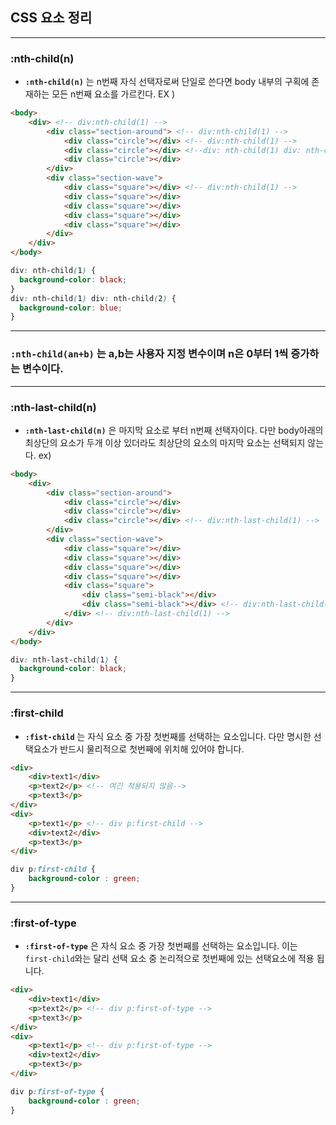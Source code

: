 ## CSS 요소 정리
---
### :nth-child(n)

- **`:nth-child(n)`** 는 n번째 자식 선택자로써 단일로 쓴다면 body 내부의 구획에 존재하는 모든 n번째 요소를 가르킨다.
EX )
```html
<body>
    <div> <!-- div:nth-child(1) -->
        <div class="section-around"> <!-- div:nth-child(1) -->
            <div class="circle"></div> <!-- div:nth-child(1) -->
            <div class="circle"></div> <!--div: nth-child(1) div: nth-child(2) -->
            <div class="circle"></div>
        </div>
        <div class="section-wave">
            <div class="square"></div> <!-- div:nth-child(1) -->
            <div class="square"></div>
            <div class="square"></div>
            <div class="square"></div>
            <div class="square"></div>
        </div>
    </div>
</body>
```


```css
div: nth-child(1) {
  background-color: black;
}
div: nth-child(1) div: nth-child(2) {
  background-color: blue;
}
```

---
### **`:nth-child(an+b)`** 는 a,b는 사용자 지정 변수이며 n은 0부터 1씩 증가하는 변수이다.  



---
### :nth-last-child(n)

- **`:nth-last-child(n)`** 은 마지막 요소로 부터 n번째 선택자이다. 다만 body아래의 최상단의 요소가 두개 이상 있더라도 최상단의 요소의 마지막 요소는 선택되지 않는다.
ex)
```html
<body>
    <div> 
        <div class="section-around"> 
            <div class="circle"></div> 
            <div class="circle"></div> 
            <div class="circle"></div> <!-- div:nth-last-child(1) -->
        </div>
        <div class="section-wave">
            <div class="square"></div> 
            <div class="square"></div>
            <div class="square"></div>
            <div class="square"></div>
            <div class="square">
                <div class="semi-black"></div>
                <div class="semi-black"></div> <!-- div:nth-last-child(1) -->
            </div> <!-- div:nth-last-child(1) -->
        </div>
    </div>
</body>
```
```css
div: nth-last-child(1) {
  background-color: black;
}
```

---
### :first-child

- **`:fist-child`** 는 자식 요소 중 가장 첫번째를 선택하는 요소입니다. 다만 명시한 선택요소가 반드시 물리적으로 첫번째에 위치해 있어야 합니다.

```html
<div> 
    <div>text1</div> 
    <p>text2</p> <!-- 여긴 적용되지 않음-->
    <p>text3</p> 
</div>
<div> 
    <p>text1</p> <!-- div p:first-child -->
    <div>text2</div> 
    <p>text3</p> 
</div>

```

```css
div p:first-child {
    background-color : green;
}
```

---
### :first-of-type

- **`:first-of-type`** 은 자식 요소 중 가장 첫번째를 선택하는 요소입니다. 이는 `first-child`와는 달리 선택 요소 중 논리적으로 첫번째에 있는 선택요소에 적용 됩니다.

```html
<div> 
    <div>text1</div> 
    <p>text2</p> <!-- div p:first-of-type -->
    <p>text3</p> 
</div>
<div> 
    <p>text1</p> <!-- div p:first-of-type -->
    <div>text2</div> 
    <p>text3</p> 
</div>

```

```css
div p:first-of-type {
    background-color : green;
}
```